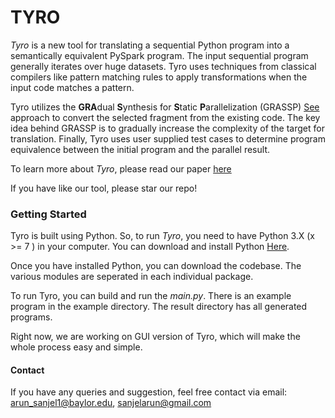 # TYRO
_Tyro_ is a new tool for translating a sequential Python program into a semantically equivalent PySpark program.
The input sequential program generally iterates over huge datasets. 
Tyro uses techniques from classical compilers like pattern matching rules to apply transformations when the input code matches a pattern. 

Tyro utilizes the **GRA**dual **S**ynthesis for **S**tatic **P**arallelization (GRASSP) [See](https://dl.acm.org/doi/10.1145/3062341.3062382) approach 
to convert the selected fragment from the existing code. 
The key idea behind GRASSP is to gradually increase the complexity of the target for translation.
Finally, Tyro uses user supplied test cases to determine program equivalence between the initial program and the parallel result.

To learn more about _Tyro_, please read our paper [here](https://www.proquest.com/docview/2487149689?pq-origsite=gscholar&fromopenview=true) 

If you have like our tool, please star our repo!


### Getting  Started
Tyro is built using Python. So, to run _Tyro_, you need to have Python 3.X (x >= 7 ) in your computer. You can download and install 
Python [Here](https://www.python.org/downloads/). 

Once you  have installed Python, you can download the codebase. The various modules are 
seperated in each individual package. 

To  run Tyro, you can build and run the _main.py_. There is an example program in the example directory. The result
directory has all generated programs. 

Right now, we are working on GUI version of Tyro, which will make the whole process easy and simple. 

#### Contact
If you have any queries and suggestion, feel free contact via email: arun_sanjel1@baylor.edu, sanjelarun@gmail.com